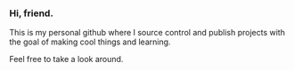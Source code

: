 ### Hi, friend.

This is my personal github where I source control and publish projects with the goal of making cool things and learning.

Feel free to take a look around.
